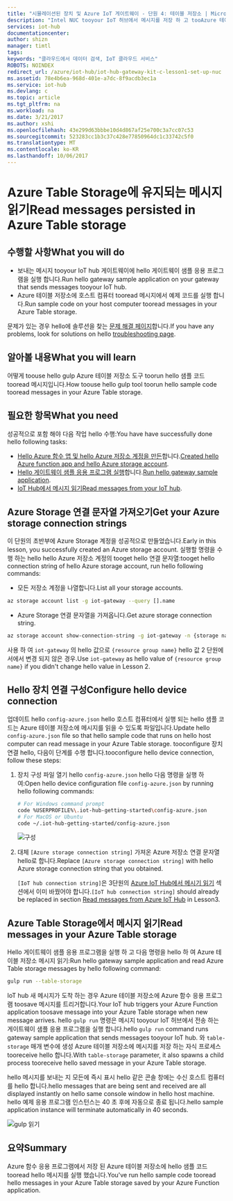 ```yaml
---
title: "시뮬레이션된 장치 및 Azure IoT 게이트웨이 - 단원 4: 테이블 저장소 | Microsoft Docs"
description: "Intel NUC tooyour IoT 허브에서 메시지를 저장 하 고 tooAzure 테이블 저장소에 쓰는 hello 클라우드에서 읽어 주시기 합니다."
services: iot-hub
documentationcenter: 
author: shizn
manager: timtl
tags: 
keywords: "클라우드에서 데이터 검색, IoT 클라우드 서비스"
ROBOTS: NOINDEX
redirect_url: /azure/iot-hub/iot-hub-gateway-kit-c-lesson1-set-up-nuc
ms.assetid: 78e4b6ea-968d-401e-a7dc-8f9acdb3ec1a
ms.service: iot-hub
ms.devlang: c
ms.topic: article
ms.tgt_pltfrm: na
ms.workload: na
ms.date: 3/21/2017
ms.author: xshi
ms.openlocfilehash: 43e299d63bbbe10d4d867af25e700c3a7cc07c53
ms.sourcegitcommit: 523283cc1b3c37c428e77850964dc1c33742c5f0
ms.translationtype: MT
ms.contentlocale: ko-KR
ms.lasthandoff: 10/06/2017
---
```

# <a name="read-messages-persisted-in-azure-table-storage"></a><span data-ttu-id="829fe-104">Azure Table Storage에 유지되는 메시지 읽기</span><span class="sxs-lookup"><span data-stu-id="829fe-104">Read messages persisted in Azure Table storage</span></span>

## <a name="what-you-will-do"></a><span data-ttu-id="829fe-105">수행할 사항</span><span class="sxs-lookup"><span data-stu-id="829fe-105">What you will do</span></span>

- <span data-ttu-id="829fe-106">보내는 메시지 tooyour IoT hub 게이트웨이에 hello 게이트웨이 샘플 응용 프로그램을 실행 합니다.</span><span class="sxs-lookup"><span data-stu-id="829fe-106">Run hello gateway sample application on your gateway that sends messages tooyour IoT hub.</span></span>
- <span data-ttu-id="829fe-107">Azure 테이블 저장소에 호스트 컴퓨터 tooread 메시지에서 예제 코드를 실행 합니다.</span><span class="sxs-lookup"><span data-stu-id="829fe-107">Run sample code on your host computer tooread messages in your Azure Table storage.</span></span>

<span data-ttu-id="829fe-108">문제가 있는 경우 hello에 솔루션을 찾는 [문제 해결 페이지](iot-hub-gateway-kit-c-sim-troubleshooting.md)합니다.</span><span class="sxs-lookup"><span data-stu-id="829fe-108">If you have any problems, look for solutions on hello [troubleshooting page](iot-hub-gateway-kit-c-sim-troubleshooting.md).</span></span>

## <a name="what-you-will-learn"></a><span data-ttu-id="829fe-109">알아볼 내용</span><span class="sxs-lookup"><span data-stu-id="829fe-109">What you will learn</span></span>

<span data-ttu-id="829fe-110">어떻게 toouse hello gulp Azure 테이블 저장소 도구 toorun hello 샘플 코드 tooread 메시지입니다.</span><span class="sxs-lookup"><span data-stu-id="829fe-110">How toouse hello gulp tool toorun hello sample code tooread messages in your Azure Table storage.</span></span>

## <a name="what-you-need"></a><span data-ttu-id="829fe-111">필요한 항목</span><span class="sxs-lookup"><span data-stu-id="829fe-111">What you need</span></span>

<span data-ttu-id="829fe-112">성공적으로 포함 해야 다음 작업 hello 수행:</span><span class="sxs-lookup"><span data-stu-id="829fe-112">You have have successfully done hello following tasks:</span></span>

- <span data-ttu-id="829fe-113">[Hello Azure 함수 앱 및 hello Azure 저장소 계정을 만든](iot-hub-gateway-kit-c-sim-lesson4-deploy-resource-manager-template.md)합니다.</span><span class="sxs-lookup"><span data-stu-id="829fe-113">[Created hello Azure function app and hello Azure storage account](iot-hub-gateway-kit-c-sim-lesson4-deploy-resource-manager-template.md).</span></span>
- <span data-ttu-id="829fe-114">[Hello 게이트웨이 샘플 응용 프로그램 실행](iot-hub-gateway-kit-c-sim-lesson3-configure-simulated-device-app.md)합니다.</span><span class="sxs-lookup"><span data-stu-id="829fe-114">[Run hello gateway sample application](iot-hub-gateway-kit-c-sim-lesson3-configure-simulated-device-app.md).</span></span>
- <span data-ttu-id="829fe-115">[IoT Hub에서 메시지 읽기](iot-hub-gateway-kit-c-sim-lesson3-read-messages-from-hub.md)</span><span class="sxs-lookup"><span data-stu-id="829fe-115">[Read messages from your IoT hub](iot-hub-gateway-kit-c-sim-lesson3-read-messages-from-hub.md).</span></span>

## <a name="get-your-azure-storage-connection-strings"></a><span data-ttu-id="829fe-116">Azure Storage 연결 문자열 가져오기</span><span class="sxs-lookup"><span data-stu-id="829fe-116">Get your Azure storage connection strings</span></span>

<span data-ttu-id="829fe-117">이 단원의 초반부에 Azure Storage 계정을 성공적으로 만들었습니다.</span><span class="sxs-lookup"><span data-stu-id="829fe-117">Early in this lesson, you successfully created an Azure storage account.</span></span> <span data-ttu-id="829fe-118">실행할 명령을 수행 하는 hello hello Azure 저장소 계정의 tooget hello 연결 문자열:</span><span class="sxs-lookup"><span data-stu-id="829fe-118">tooget hello connection string of hello Azure storage account, run hello following commands:</span></span>

* <span data-ttu-id="829fe-119">모든 저장소 계정을 나열합니다.</span><span class="sxs-lookup"><span data-stu-id="829fe-119">List all your storage accounts.</span></span>

```bash
az storage account list -g iot-gateway --query [].name
```

* <span data-ttu-id="829fe-120">Azure Storage 연결 문자열을 가져옵니다.</span><span class="sxs-lookup"><span data-stu-id="829fe-120">Get azure storage connection string.</span></span>

```bash
az storage account show-connection-string -g iot-gateway -n {storage name}
```

<span data-ttu-id="829fe-121">사용 하 여 `iot-gateway` 의 hello 값으로 `{resource group name}` hello 값 2 단원에서에서 변경 되지 않은 경우.</span><span class="sxs-lookup"><span data-stu-id="829fe-121">Use `iot-gateway` as hello value of `{resource group name}` if you didn't change hello value in Lesson 2.</span></span>

## <a name="configure-hello-device-connection"></a><span data-ttu-id="829fe-122">Hello 장치 연결 구성</span><span class="sxs-lookup"><span data-stu-id="829fe-122">Configure hello device connection</span></span>

<span data-ttu-id="829fe-123">업데이트 hello `config-azure.json` hello 호스트 컴퓨터에서 실행 되는 hello 샘플 코드는 Azure 테이블 저장소에 메시지를 읽을 수 있도록 파일입니다.</span><span class="sxs-lookup"><span data-stu-id="829fe-123">Update hello `config-azure.json` file so that hello sample code that runs on hello host computer can read message in your Azure Table storage.</span></span> <span data-ttu-id="829fe-124">tooconfigure 장치 연결 hello, 다음이 단계를 수행 합니다.</span><span class="sxs-lookup"><span data-stu-id="829fe-124">tooconfigure hello device connection, follow these steps:</span></span>

1. <span data-ttu-id="829fe-125">장치 구성 파일 열기 hello `config-azure.json` hello 다음 명령을 실행 하 여:</span><span class="sxs-lookup"><span data-stu-id="829fe-125">Open hello device configuration file `config-azure.json` by running hello following commands:</span></span>

   ```bash
   # For Windows command prompt
   code %USERPROFILE%\.iot-hub-getting-started\config-azure.json
   # For MacOS or Ubuntu
   code ~/.iot-hub-getting-started/config-azure.json
   ```

   ![구성](media/iot-hub-gateway-kit-lessons/lesson4/config_azure.png)

2. <span data-ttu-id="829fe-127">대체 `[Azure storage connection string]` 가져온 Azure 저장소 연결 문자열 hello로 합니다.</span><span class="sxs-lookup"><span data-stu-id="829fe-127">Replace `[Azure storage connection string]` with hello Azure storage connection string that you obtained.</span></span>

   <span data-ttu-id="829fe-128">`[IoT hub connection string]`은 3단원의 [Azure IoT Hub에서 메시기 읽기](iot-hub-gateway-kit-c-sim-lesson3-read-messages-from-hub.md) 섹션에서 이미 바꿨어야 합니다.</span><span class="sxs-lookup"><span data-stu-id="829fe-128">`[IoT hub connection string]` should already be replaced in section [Read messages from Azure IoT Hub](iot-hub-gateway-kit-c-sim-lesson3-read-messages-from-hub.md) in Lesson3.</span></span>

## <a name="read-messages-in-your-azure-table-storage"></a><span data-ttu-id="829fe-129">Azure Table Storage에서 메시지 읽기</span><span class="sxs-lookup"><span data-stu-id="829fe-129">Read messages in your Azure Table storage</span></span>

<span data-ttu-id="829fe-130">Hello 게이트웨이 샘플 응용 프로그램을 실행 하 고 다음 명령을 hello 하 여 Azure 테이블 저장소 메시지 읽기:</span><span class="sxs-lookup"><span data-stu-id="829fe-130">Run hello gateway sample application and read Azure Table storage messages by hello following command:</span></span>

```bash
gulp run --table-storage
```

<span data-ttu-id="829fe-131">IoT hub 새 메시지가 도착 하는 경우 Azure 테이블 저장소에 Azure 함수 응용 프로그램 toosave 메시지를 트리거합니다.</span><span class="sxs-lookup"><span data-stu-id="829fe-131">Your IoT hub triggers your Azure Function application toosave message into your Azure Table storage when new message arrives.</span></span>
<span data-ttu-id="829fe-132">hello `gulp run` 명령은 메시지 tooyour IoT 허브에서 전송 하는 게이트웨이 샘플 응용 프로그램을 실행 합니다.</span><span class="sxs-lookup"><span data-stu-id="829fe-132">hello `gulp run` command runs gateway sample application that sends messages tooyour IoT hub.</span></span> <span data-ttu-id="829fe-133">와 `table-storage` 매개 변수에 생성 Azure 테이블 저장소에 메시지를 저장 하는 자식 프로세스 tooreceive hello 합니다.</span><span class="sxs-lookup"><span data-stu-id="829fe-133">With `table-storage` parameter, it also spawns a child process tooreceive hello saved message in your Azure Table storage.</span></span>

<span data-ttu-id="829fe-134">hello 메시지를 보내는 지 모든에 즉시 표시 hello 같은 콘솔 창에는 수신 호스트 컴퓨터를 hello 합니다.</span><span class="sxs-lookup"><span data-stu-id="829fe-134">hello messages that are being sent and received are all displayed instantly on hello same console window in hello host machine.</span></span> <span data-ttu-id="829fe-135">hello 예제 응용 프로그램 인스턴스는 40 초 후에 자동으로 종료 됩니다.</span><span class="sxs-lookup"><span data-stu-id="829fe-135">hello sample application instance will terminate automatically in 40 seconds.</span></span>

   ![gulp 읽기](media/iot-hub-gateway-kit-lessons/lesson4/gulp_run_read_table_simudev.png)


## <a name="summary"></a><span data-ttu-id="829fe-137">요약</span><span class="sxs-lookup"><span data-stu-id="829fe-137">Summary</span></span>

<span data-ttu-id="829fe-138">Azure 함수 응용 프로그램에서 저장 된 Azure 테이블 저장소에 hello 샘플 코드 tooread hello 메시지를 실행 했습니다.</span><span class="sxs-lookup"><span data-stu-id="829fe-138">You've run hello sample code tooread hello messages in your Azure Table storage saved by your Azure Function application.</span></span>

